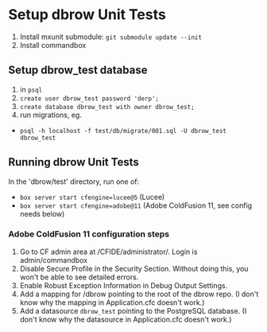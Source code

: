Setup dbrow Unit Tests
================

1. Install mxunit submodule: `git submodule update --init`
1. Install commandbox

Setup dbrow_test database
-------------------------

1. in `psql`
  1. `create user dbrow_test password 'derp';`
  1. `create database dbrow_test with owner dbrow_test;`
1. run migrations, eg.
  * `psql -h localhost -f test/db/migrate/001.sql -U dbrow_test dbrow_test`

Running dbrow Unit Tests
-----------------------

In the 'dbrow/test' directory, run one of:

- `box server start cfengine=lucee@5` (Lucee)
- `box server start cfengine=adobe@11` (Adobe ColdFusion 11, see config needs below)

### Adobe ColdFusion 11 configuration steps
1. Go to CF admin area at /CFIDE/administrator/. Login is admin/commandbox
1. Disable Secure Profile in the Security Section. Without doing this, you
  won't be able to see detailed errors.
1. Enable Robust Exception Information in Debug Output Settings.
1. Add a mapping for /dbrow pointing to the root of the dbrow repo. (I don't
  know why the mapping in Application.cfc doesn't work.)
1. Add a datasource `dbrow_test` pointing to the PostgreSQL database. (I don't
  know why the datasource in Application.cfc doesn't work.)
